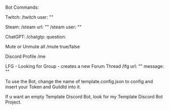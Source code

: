 Bot Commands:

Twitch:
/twitch user: ""

Steam:
/steam url: ""
/steam user: ""

ChatGPT:
/chatgtp: question:

Mute or Unmute all
/mute true/false

Discord Profile
/me

LFG - Looking for Group - creates a new Forum Thread
/lfg url: "" message: ""

To use the Bot, change the name of template.config.json to config and insert your Token and GuildId into it.

If u want an empty Template Discord Bot, look for my Template Discord Bot Project.
